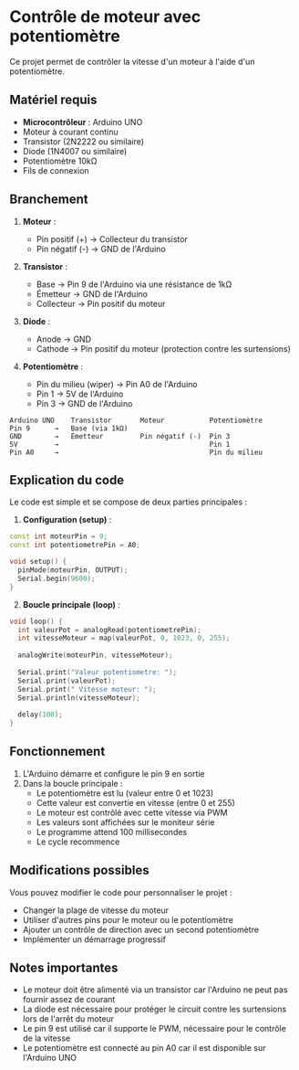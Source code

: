 # Contrôle de moteur avec potentiomètre

Ce projet permet de contrôler la vitesse d'un moteur à l'aide d'un potentiomètre.

## Matériel requis

- **Microcontrôleur** : Arduino UNO
- Moteur à courant continu
- Transistor (2N2222 ou similaire)
- Diode (1N4007 ou similaire)
- Potentiomètre 10kΩ
- Fils de connexion

## Branchement

1. **Moteur** :
   - Pin positif (+) → Collecteur du transistor
   - Pin négatif (-) → GND de l'Arduino

2. **Transistor** :
   - Base → Pin 9 de l'Arduino via une résistance de 1kΩ
   - Émetteur → GND de l'Arduino
   - Collecteur → Pin positif du moteur

3. **Diode** :
   - Anode → GND
   - Cathode → Pin positif du moteur (protection contre les surtensions)

4. **Potentiomètre** :
   - Pin du milieu (wiper) → Pin A0 de l'Arduino
   - Pin 1 → 5V de l'Arduino
   - Pin 3 → GND de l'Arduino

```
Arduino UNO    Transistor       Moteur           Potentiomètre
Pin 9      →   Base (via 1kΩ)  
GND        →   Émetteur         Pin négatif (-)  Pin 3
5V         →                                     Pin 1
Pin A0     →                                     Pin du milieu
```

## Explication du code

Le code est simple et se compose de deux parties principales :

1. **Configuration (setup)** :
```cpp
const int moteurPin = 9;
const int potentiometrePin = A0;

void setup() {
  pinMode(moteurPin, OUTPUT);
  Serial.begin(9600);
}
```

2. **Boucle principale (loop)** :
```cpp
void loop() {
  int valeurPot = analogRead(potentiometrePin);
  int vitesseMoteur = map(valeurPot, 0, 1023, 0, 255);
  
  analogWrite(moteurPin, vitesseMoteur);
  
  Serial.print("Valeur potentiometre: ");
  Serial.print(valeurPot);
  Serial.print(" Vitesse moteur: ");
  Serial.println(vitesseMoteur);
  
  delay(100);
}
```

## Fonctionnement

1. L'Arduino démarre et configure le pin 9 en sortie
2. Dans la boucle principale :
   - Le potentiomètre est lu (valeur entre 0 et 1023)
   - Cette valeur est convertie en vitesse (entre 0 et 255)
   - Le moteur est contrôlé avec cette vitesse via PWM
   - Les valeurs sont affichées sur le moniteur série
   - Le programme attend 100 millisecondes
   - Le cycle recommence

## Modifications possibles

Vous pouvez modifier le code pour personnaliser le projet :

- Changer la plage de vitesse du moteur
- Utiliser d'autres pins pour le moteur ou le potentiomètre
- Ajouter un contrôle de direction avec un second potentiomètre
- Implémenter un démarrage progressif

## Notes importantes

- Le moteur doit être alimenté via un transistor car l'Arduino ne peut pas fournir assez de courant
- La diode est nécessaire pour protéger le circuit contre les surtensions lors de l'arrêt du moteur
- Le pin 9 est utilisé car il supporte le PWM, nécessaire pour le contrôle de la vitesse
- Le potentiomètre est connecté au pin A0 car il est disponible sur l'Arduino UNO 
